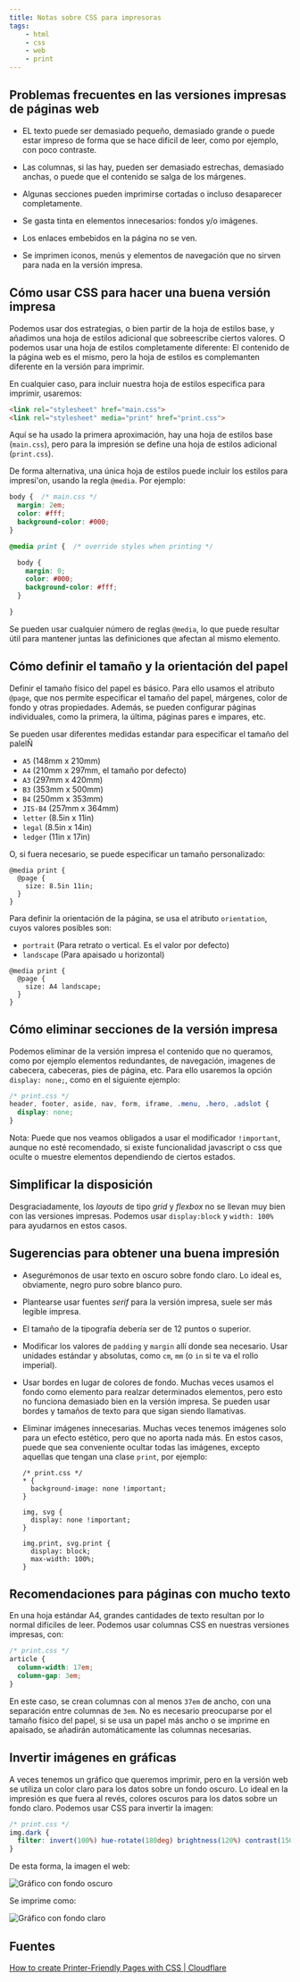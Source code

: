 ```yaml
---
title: Notas sobre CSS para impresoras
tags:
    - html
    - css
    - web
    - print
---
```



## Problemas frecuentes en las versiones impresas de páginas web

- EL texto puede ser demasiado pequeño, demasiado grande o puede estar impreso
  de forma que se hace difícil de leer, como por ejemplo, con poco contraste.

- Las columnas, si las hay, pueden ser demasiado estrechas, demasiado anchas, o
  puede que el contenido se salga de los márgenes.

- Algunas secciones pueden imprimirse cortadas o incluso desaparecer
  completamente.
 
- Se gasta tinta en elementos innecesarios: fondos y/o imágenes.

- Los enlaces embebidos en la página no se ven.

- Se imprimen iconos, menús y elementos de navegación que no sirven para
  nada en la versión impresa.

## Cómo usar CSS para hacer una buena versión impresa

Podemos usar dos estrategias, o bien partir de la hoja de estilos base, y
añadimos una hoja de estilos adicional que sobreescribe ciertos valores. O
podemos usar una hoja de estilos completamente diferente: El contenido de la
página web es el mismo, pero la hoja de estilos es complemanten diferente en la
versión para imprimir.

En cualquier caso, para incluir nuestra hoja de estilos especifica para
imprimir, usaremos:

```html
<link rel="stylesheet" href="main.css">
<link rel="stylesheet" media="print" href="print.css">
```

Aquí se ha usado la primera aproximación, hay una hoja de estilos base
(`main.css`), pero para la impresión se define una hoja de estilos adicional
(`print.css`).


De forma alternativa, una única hoja de estilos puede incluir los estilos
para impresi'on, usando la regla `@media`. Por ejemplo:

```css
body {  /* main.css */
  margin: 2em;
  color: #fff;
  background-color: #000;
}

@media print {  /* override styles when printing */

  body {
    margin: 0;
    color: #000;
    background-color: #fff;
  }

}
```

Se pueden usar cualquier número de reglas `@media`, lo que puede resultar útil
para mantener juntas las definiciones que afectan al mismo elemento.


## Cómo definir el tamaño y la orientación del papel

Definir el tamaño físico del papel es básico. Para ello usamos el atributo
`@page`, que nos permite especificar el tamaño del papel, márgenes, color de
fondo y otras propiedades. Además, se pueden configurar páginas individuales,
como la primera, la última, páginas pares e impares, etc.

Se pueden usar diferentes medidas estandar para especificar el tamaño del palelÑ

- `A5` (148mm x 210mm)
- `A4` (210mm x 297mm, el tamaño por defecto)
- `A3` (297mm x 420mm)
- `B3` (353mm x 500mm)
- `B4` (250mm x 353mm)
- `JIS-B4` (257mm x 364mm)
- `letter` (8.5in x 11in)
- `legal` (8.5in x 14in)
- `ledger` (11in x 17in)

O, si fuera necesario, se puede especificar un tamaño personalizado:

```
@media print {
  @page {
    size: 8.5in 11in;
  }
}
```

Para definir la orientación de la página, se usa el atributo
`orientation`, cuyos valores posibles son:

- `portrait` (Para retrato o vertical. Es el valor por defecto)
- `landscape` (Para apaisado u horizontal)

```
@media print {
  @page {
    size: A4 landscape;
  }
}
```

## Cómo eliminar secciones de la versión impresa

Podemos eliminar de la versión impresa el contenido que no queramos, como por
ejemplo elementos redundantes, de navegación, imagenes de cabecera, cabeceras,
pies de página, etc. Para ello usaremos la opción `display: none;`, como en el
siguiente ejemplo:

```css
/* print.css */
header, footer, aside, nav, form, iframe, .menu, .hero, .adslot {
  display: none;
}
```

Nota: Puede que nos veamos obligados a usar el modificador `!important`, aunque no
esté recomendado, si existe funcionalidad javascript o css que oculte o muestre elementos dependiendo de ciertos estados.

## Simplificar la disposición

Desgraciadamente, los _layouts_ de tipo _grid_ y _flexbox_ no se llevan muy bien
con las versiones impresas. Podemos usar `display:block` y `width: 100%` para
ayudarnos en estos casos.

## Sugerencias para obtener una buena impresión

- Asegurémonos de usar texto en oscuro sobre fondo claro. Lo ideal es,
  obviamente, negro puro sobre blanco puro.

- Plantearse usar fuentes _serif_ para la versión impresa, suele ser más legible
  impresa.

- El tamaño de la tipografía debería ser de 12 puntos o superior.

- Modificar los valores de `padding` y `margin` allí donde sea necesario. Usar
  unidades estándar y absolutas, como `cm`, `mm` (o `in` si te va el rollo
  imperial).

- Usar bordes en lugar de colores de fondo. Muchas veces usamos el fondo como
  elemento para realzar determinados elementos, pero esto no funciona demasiado
  bien en la versión impresa. Se pueden usar bordes y tamaños de texto para que
  sigan siendo llamativas.


- Eliminar imágenes innecesarias. Muchas veces tenemos imágenes solo para un
  efecto estético, pero que no aporta nada más. En estos casos, puede que sea
  conveniente ocultar todas las imágenes, excepto aquellas que tengan una clase
  `print`, por ejemplo:

    ```
    /* print.css */
    * {
      background-image: none !important;
    }

    img, svg {
      display: none !important;
    }

    img.print, svg.print {
      display: block;
      max-width: 100%;
    }
    ```


## Recomendaciones para páginas con mucho texto

En una hoja estándar A4, grandes cantidades de texto resultan por lo normal difíciles de leer. Podemos usar columnas CSS en nuestras versiones impresas, con:

```css
/* print.css */
article {
  column-width: 17em;
  column-gap: 3em;
}
```

En este caso, se crean columnas con al menos `37em` de ancho, con una separación
entre columnas de `3em`. No es necesario preocuparse por el tamaño físico del
papel, si se usa un papel más ancho o se imprime en apaisado, se añadirán
automáticamente las columnas necesarias.

## Invertir imágenes en gráficas

A veces tenemos un gráfico que queremos imprimir, pero en la versión web se
utiliza un color claro para los datos sobre un fondo oscuro. Lo ideal en la
impresión es que fuera al revés, colores oscuros para los datos sobre un fondo
claro. Podemos usar CSS para invertir la imagen:

```css
/* print.css */
img.dark {
  filter: invert(100%) hue-rotate(180deg) brightness(120%) contrast(150%);
}
```

De esta forma, la imagen el web:

![Gráfico con fondo oscuro](css-for-printers/chart.png)

Se imprime como:

![Gráfico con fondo claro](css-for-printers/chart-inverted.png)


## Fuentes


[How to create Printer-Friendly Pages with CSS | Cloudflare](https://www.sitepoint.com/css-printer-friendly-pages/)
